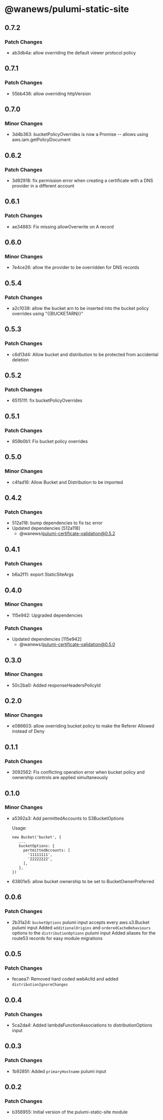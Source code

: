 # @wanews/pulumi-static-site

## 0.7.2

### Patch Changes

- ab3db4a: allow overriding the default viewer protocol policy

## 0.7.1

### Patch Changes

- 55bb436: allow overriding httpVersion

## 0.7.0

### Minor Changes

- 3d4b363: bucketPolicyOverrides is now a Promise -- allows using aws.iam.getPolicyDocument

## 0.6.2

### Patch Changes

- 3d92918: fix permission error when creating a certificate with a DNS provider in a different account

## 0.6.1

### Patch Changes

- ae34883: Fix missing allowOverwrite on A record

## 0.6.0

### Minor Changes

- 7e4ce26: allow the provider to be overridden for DNS records

## 0.5.4

### Patch Changes

- a2c1038: allow the bucket arn to be inserted into the bucket policy overrides using "{{BUCKETARN}}"

## 0.5.3

### Patch Changes

- c6d13d4: Allow bucket and distribution to be protected from accidental deletion

## 0.5.2

### Patch Changes

- 651511f: fix bucketPolicyOverrides

## 0.5.1

### Patch Changes

- 859b0b1: Fix bucket policy overrides

## 0.5.0

### Minor Changes

- c4fad16: Allow Bucket and Distribution to be imported

## 0.4.2

### Patch Changes

- 512a118: bump dependencies to fix tsc error
- Updated dependencies [512a118]
  - @wanews/pulumi-certificate-validation@0.5.2

## 0.4.1

### Patch Changes

- b6a2f11: export StaticSiteArgs

## 0.4.0

### Minor Changes

- 115e942: Upgraded dependencies

### Patch Changes

- Updated dependencies [115e942]
  - @wanews/pulumi-certificate-validation@0.5.0

## 0.3.0

### Minor Changes

- 50c2ba0: Added responseHeadersPolicyId

## 0.2.0

### Minor Changes

- e086603: allow overriding bucket policy to make the Referer Allowed instead of Deny

## 0.1.1

### Patch Changes

- 3092562: Fix conflicting operation error when bucket policy and ownership controls are applied simultaneously

## 0.1.0

### Minor Changes

- a5392a3: Add permittedAccounts to S3BucketOptions

  Usage:

  ```
  new Bucket('bucket', {
     ...
     bucketOptions: {
       pertmittedAccounts: [
         '11111111',
         '22222222',
       ],
     },
  })
  ```

- 63801e5: allow bucket ownership to be set to BucketOwnerPreferred

## 0.0.6

### Patch Changes

- 2b31a24: `bucketOptions` pulumi input accepts every aws.s3.Bucket pulumi input
  Added `additionalOrigins` and `orderedCacheBehaviours` options to the `distributionOptions` pulumi input
  Added aliases for the route53 records for easy module migrations

## 0.0.5

### Patch Changes

- fecaea7: Removed hard coded webAclId and added `distributionIgnoreChanges`

## 0.0.4

### Patch Changes

- 5ca2da4: Added lambdaFunctionAssociations to distributionOptions input

## 0.0.3

### Patch Changes

- 1b9285f: Added `primaryHostname` pulumi input

## 0.0.2

### Patch Changes

- b356955: Initial version of the pulumi-static-site module

